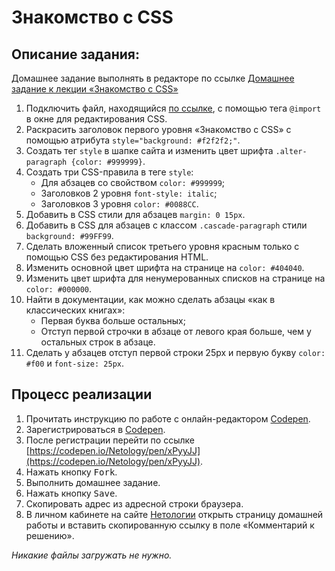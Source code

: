 Знакомство с CSS
===

## Описание задания:

Домашнее задание выполнять в редакторе по ссылке [Домашнее задание к лекции «Знакомство с CSS»](https://codepen.io/Netology/pen/xPyyJJ)

1. Подключить файл, находящийся [по ссылке](https://netology-code.github.io/html-homeworks/css/resourses/normalize.css), с помощью тега `@import` в окне для редактирования CSS.
2. Раскрасить заголовок первого уровня «Знакомство с CSS» с помощью атрибута `style="background: #f2f2f2;"`.
3. Создать тег `style` в шапке сайта и изменить цвет шрифта `.alter-paragraph {color: #999999}`.
4. Создать три CSS-правила в теге `style`:
    * Для абзацев со свойством `color: #999999`;
    * Заголовков 2 уровня `font-style: italic`;
    * Заголовков 3 уровня `color: #0088CC`.
5. Добавить в CSS стили для абзацев `margin: 0 15px`.
6. Добавить в CSS для абзацев c классом `.cascade-paragraph` стили `background: #99FF99`.
7. Сделать вложенный список третьего уровня красным только с помощью CSS без редактирования HTML.
8. Изменить основной цвет шрифта на странице на `color: #404040`.
9. Изменить цвет шрифта для ненумерованных списков на странице на `color: #000000`.
10. Найти в документации, как можно сделать абзацы «как в классических книгах»:
    * Первая буква больше остальных;
    * Отступ первой строчки в абзаце от левого края больше, чем у остальных строк в абзаце.
11. Сделать у абзацев отступ первой строки 25px и первую букву `color: #f00` и `font-size: 25px`.

## Процесс реализации

1. Прочитать инструкцию по работе с онлайн-редактором [Codepen](https://github.com/netology-code/guides/tree/master/codepen).
2. Зарегистрироваться в [Codepen](https://codepen.io).
3. После регистрации перейти по ссылке  [https://codepen.io/Netology/pen/xPyyJJ](https://codepen.io/Netology/pen/xPyyJJ).
4. Нажать кнопку <kbd>Fork</kbd>.
5. Выполнить домашнее задание.
6. Нажать кнопку <kbd>Save</kbd>.
7. Скопировать адрес из адресной строки браузера.
8. В личном кабинете на сайте [Нетологии](https://netology.ru/) открыть страницу домашней работы и вставить скопированную ссылку в поле «Комментарий к решению».

*Никакие файлы загружать не нужно.*
